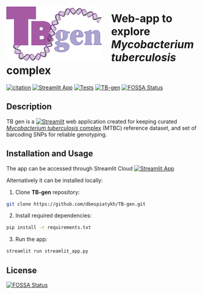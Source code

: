 <img align ="left" src=./assets/logo.svg width=250px style="padding-right: 25px; padding-top: 25px;">

# Web-app to explore _Mycobacterium tuberculosis_ complex

[![citation](https://img.shields.io/badge/DOI-10.1128%2FmSphere.00169--23-9f1d21)](https://doi.org/10.1128/msphere.00169-23)
[![Streamlit App](https://static.streamlit.io/badges/streamlit_badge_black_white.svg)](https://tb-gen.streamlit.app)
[![Tests](https://github.com/dbespiatykh/TB-gen/actions/workflows/main.yml/badge.svg?branch=main)](https://github.com/dbespiatykh/TB-gen/actions/workflows/main.yml)
[![TB-gen](https://img.shields.io/endpoint?url=https://cloud.cypress.io/badge/simple/tsa7nt/main&style=flat&logo=cypress)](https://cloud.cypress.io/projects/tsa7nt/runs)
[![FOSSA Status](https://app.fossa.com/api/projects/git%2Bgithub.com%2Fdbespiatykh%2FTB-gen.svg?type=shield)](https://app.fossa.com/projects/git%2Bgithub.com%2Fdbespiatykh%2FTB-gen?ref=badge_shield)

## Description

TB gen is a [![Streamlit](https://img.shields.io/badge/-Streamlit-262730?logo=streamlit&style=flat)](https://streamlit.io/) web application created for keeping curated [_Mycobacterium tuberculosis_ complex](https://en.wikipedia.org/wiki/Mycobacterium_tuberculosis_complex) (MTBC) reference dataset, and set of barcoding SNPs for reliable genotyping.

## Installation and Usage

The app can be accessed through Streamlit Cloud [![Streamlit App](https://static.streamlit.io/badges/streamlit_badge_black_white.svg)](https://tb-gen.streamlit.app)

Alternatively it can be installed locally:

1. Clone **TB-gen** repository:

```bash
git clone https://github.com/dbespiatykh/TB-gen.git
```

2. Install required dependencies:

```bash
pip install -r requirements.txt
```

3. Run the app:

```bash
streamlit run streamlit_app.py
```

## License

[![FOSSA Status](https://app.fossa.com/api/projects/git%2Bgithub.com%2Fdbespiatykh%2FTB-gen.svg?type=large)](https://app.fossa.com/projects/git%2Bgithub.com%2Fdbespiatykh%2FTB-gen?ref=badge_large)
